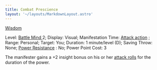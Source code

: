 ```yaml
---
title: Combat Prescience
layout: '~/layouts/MarkdownLayout.astro'
---
```

[ Wisdom ](/modern.d20.srd/basics/ability.scores)

Level: [ Battle Mind ](/modern.d20.srd/classes/advanced/battle.mind) 2;
Display: Visual; Manifestation Time: [ Attack action](/modern.d20.srd/combat/attack.actions) ; Range: Personal; Target: You;
Duration: 1 minute/level (D); Saving Throw: None; [ Power Resistance](/modern.d20.srd/special.abilities/power.resistance) : No; Power Point Cost:
3

The manifester gains a +2 insight bonus on his or her [ attack rolls](/modern.d20.srd/combat/attack.roll) for the duration of the power.

